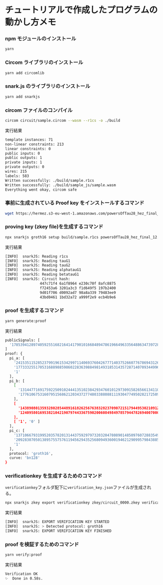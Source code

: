 # チュートリアルで作成したプログラムの動かし方メモ

### npm モジュールのインストール

```bash
yarn
```

### Circom ライブラリのインストール

```bash
yarn add circomlib
```

### snark.js のライブラリのインストール

```bash
yarn add snarkjs
```

### circom ファイルのコンパイル

```bash
circom circuit/sample.circom --wasm --r1cs -o ./build
```

実行結果

```Bash
template instances: 71
non-linear constraints: 213
linear constraints: 0
public inputs: 0
public outputs: 1
private inputs: 1
private outputs: 0
wires: 215
labels: 583
Written successfully: ./build/sample.r1cs
Written successfully: ./build/sample_js/sample.wasm
Everything went okay, circom safe
```

### 事前に生成されている Proof key をインストールするコマンド

```bash
wget https://hermez.s3-eu-west-1.amazonaws.com/powersOfTau28_hez_final_12.ptau
```

### proving key (zkey file)を生成するコマンド

```bash
npx snarkjs groth16 setup build/sample.r1cs powersOfTau28_hez_final_12.ptau zkey/circuit_0000.zkey
```

実行結果

```Bash
[INFO]  snarkJS: Reading r1cs
[INFO]  snarkJS: Reading tauG1
[INFO]  snarkJS: Reading tauG2
[INFO]  snarkJS: Reading alphatauG1
[INFO]  snarkJS: Reading betatauG1
[INFO]  snarkJS: Circuit hash:
                447c71f4 6a1f8964 e230c70f 8afc8875
                f72453a6 3201a3c3 f1d649f5 197b2400
                9d01f706 d0092ad7 98a8a339 79483ee9
                43bd0461 1bd32a72 a999f2e9 ecb4b9e6
```

### proof を生成するコマンド

```bash
yarn generate:proof
```

実行結果

```bash
publicSignals: [
  '17853941289740592551682164141790101668489478619664963356488634739728685875777'
]
proof: {
  pi_a: [
    '2415351152852379919615342997114069376042677714037526607767869431263852578066',
    '17733325517053168898859860228363988498149318531435728714070934499605404523862',
    '1'
  ],
  pi_b: [
    [
      '1314477169175922509102444135102384293476010129730915826566134110882030472363',
      '17761067531607951568621203437277480338808811193047749502821725898664702720107'
    ],
    [
      '14389080135932802854489161826256763832823709072151794495302109123479412116887',
      '12409580169538210421907974433675902006084984978579447826940070000706333248181'
    ],
    [ '1', '0' ]
  ],
  pi_c: [
    '13710667931995203578201314437592979732032047808901485097607288354964398146565',
    '20928307050138957557576119456294352568094936001946212909957984388504339823276',
    '1'
  ],
  protocol: 'groth16',
  curve: 'bn128'
}
```

### verificationkey を生成するためのコマンド

`verificationkey`フォルダ配下に`verification_key.json`ファイルが生成される。

```bash
npx snarkjs zkey export verificationkey zkey/circuit_0000.zkey verificationkey/verification_key.json
```

実行結果

```bash
[INFO]  snarkJS: EXPORT VERIFICATION KEY STARTED
[INFO]  snarkJS: > Detected protocol: groth16
[INFO]  snarkJS: EXPORT VERIFICATION KEY FINISHED
```

### proof を検証するためのコマンド

```bash
yarn verify:proof
```

実行結果

```bash
Verification OK
✨  Done in 0.58s.
```
